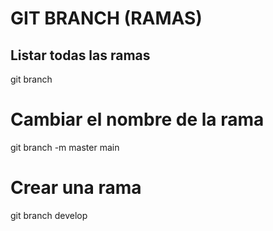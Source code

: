 # GIT BRANCH (RAMAS)

## Listar todas las ramas
git branch

# Cambiar el nombre de la rama

git branch -m master main

# Crear una rama
git branch develop